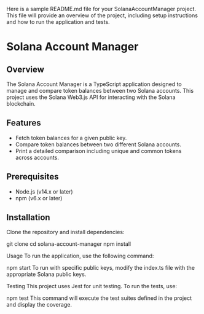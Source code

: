 Here is a sample README.md file for your SolanaAccountManager project. This file will provide an overview of the project, including setup instructions and how to run the application and tests.

# Solana Account Manager

## Overview
The Solana Account Manager is a TypeScript application designed to manage and compare token balances between two Solana accounts. This project uses the Solana Web3.js API for interacting with the Solana blockchain.

## Features
- Fetch token balances for a given public key.
- Compare token balances between two different Solana accounts.
- Print a detailed comparison including unique and common tokens across accounts.

## Prerequisites
- Node.js (v14.x or later)
- npm (v6.x or later)

## Installation
Clone the repository and install dependencies:

git clone <repository-url>
cd solana-account-manager
npm install

Usage
To run the application, use the following command:

npm start
To run with specific public keys, modify the index.ts file with the appropriate Solana public keys.

Testing
This project uses Jest for unit testing. To run the tests, use:

npm test
This command will execute the test suites defined in the project and display the coverage.

